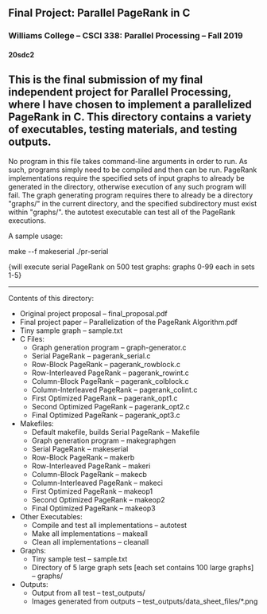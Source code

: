 ## Final Project: Parallel PageRank in C
### Williams College – CSCI 338: Parallel Processing – Fall 2019
#### 20sdc2

This is the final submission of my final independent project for Parallel Processing, where I have chosen to implement a parallelized PageRank in C. This directory contains a variety of executables, testing materials, and testing outputs.
---
No program in this file takes command-line arguments in order to run. As such, programs simply need to be compiled and then can be run. PageRank implementations require the specified sets of input graphs to already be generated in the directory, otherwise execution of any such program will fail. The graph generating program requires there to already be a directory "graphs/" in the current directory, and the specified subdirectory must exist within "graphs/". the autotest executable can test all of the PageRank executions.

A sample usage:

make --f makeserial
./pr-serial

{will execute serial PageRank on 500 test graphs: graphs 0-99 each in sets 1-5}

---
Contents of this directory:
* Original project proposal – final_proposal.pdf
* Final project paper – Parallelization of the PageRank Algorithm.pdf
* Tiny sample graph – sample.txt
* C Files:
  * Graph generation program – graph-generator.c
  * Serial PageRank – pagerank_serial.c
  * Row-Block PageRank – pagerank_rowblock.c
  * Row-Interleaved PageRank – pagerank_rowint.c
  * Column-Block PageRank – pagerank_colblock.c
  * Column-Interleaved PageRank – pagerank_colint.c
  * First Optimized PageRank – pagerank_opt1.c
  * Second Optimized PageRank – pagerank_opt2.c
  * Final Optimized PageRank – pagerank_opt3.c
* Makefiles:
  * Default makefile, builds Serial PageRank – Makefile
  * Graph generation program – makegraphgen
  * Serial PageRank – makeserial
  * Row-Block PageRank – makerb
  * Row-Interleaved PageRank – makeri
  * Column-Block PageRank – makecb
  * Column-Interleaved PageRank – makeci
  * First Optimized PageRank – makeop1
  * Second Optimized PageRank – makeop2
  * Final Optimized PageRank – makeop3
* Other Executables:
  * Compile and test all implementations – autotest
  * Make all implementations – makeall
  * Clean all implementations – cleanall
* Graphs:
  * Tiny sample test – sample.txt
  * Directory of 5 large graph sets [each set contains 100 large graphs] – graphs/
* Outputs:
  * Output from all test – test_outputs/
  * Images generated from outputs – test_outputs/data_sheet_files/\*.png
